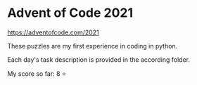 # Advent of Code 2021

https://adventofcode.com/2021

These puzzles are my first experience in coding in python.

Each day's task description is provided in the according folder.

My score so far: 8 :star:
